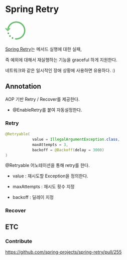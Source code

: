 # Spring Retry 

![repeat](doc/repeat.png)

[Spring Retry](https://github.com/spring-projects/spring-retry)는 메서드 실행에 대한 실패, 

즉 예외에 대해서 재실행하는 기능을 graceful 하게 지원한다. 

네트워크와 같은 일시적인 장애 상황에 사용하면 유용하다. :)

## Annotation

AOP 기반 Retry / Recover를 제공한다.

- @EnableRetry를 붙여 자동설정한다. 

### Retry

```java
@Retryable(
            value = IllegalArgumentException.class,
            maxAttempts = 3,
            backoff = @Backoff(delay = 3000)
)
```

@Retryable 어노테이션을 통해 retry를 한다. 

- value : 재시도할 Exception을 정의한다. 

- maxAttempts : 재시도 횟수 지정

- backoff : 딜레이 지정


### Recover

## ETC

### Contribute

https://github.com/spring-projects/spring-retry/pull/255



